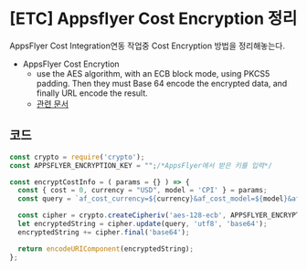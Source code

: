 # [ETC] Appsflyer Cost Encryption 정리

AppsFlyer Cost Integration연동 작업중 Cost Encryption 방법을 정리해놓는다.

- AppsFlyer Cost Encrytion
  - use the AES algorithm, with an ECB block mode, using PKCS5 padding. Then they must Base 64 encode the encrypted data, and finally URL encode the result.
  - [관련 문서](https://support.appsflyer.com/hc/en-us/articles/115000748446-Cost-sharing-for-ad-networks)

## 코드

``` js
const crypto = require('crypto');
const APPSFLYER_ENCRYPTION_KEY = "";/*AppsFlyer에서 받은 키를 입력*/

const encryptCostInfo = ( params = {} ) => {
  const { cost = 0, currency = "USD", model = 'CPI' } = params;
  const query = `af_cost_currency=${currency}&af_cost_model=${model}&af_cost_value=${cost}`;

  const cipher = crypto.createCipheriv('aes-128-ecb', APPSFLYER_ENCRYPTION_KEY, Buffer.alloc(0));
  let encryptedString = cipher.update(query, 'utf8', 'base64');
  encryptedString += cipher.final('base64');

  return encodeURIComponent(encryptedString);
};
```
